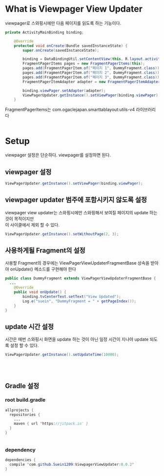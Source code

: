 # What is Viewpager View Updater
viewpager로 스와핑시에만 다음 페이지를 읽도록 하는 기능이다.

```java
private ActivityMainBinding binding;

    @Override
    protected void onCreate(Bundle savedInstanceState) {
        super.onCreate(savedInstanceState);

        binding = DataBindingUtil.setContentView(this, R.layout.activity_main);
        FragmentPagerItems pages = new FragmentPagerItems(this);
        pages.add(FragmentPagerItem.of("페이지 1", DummyFragment.class));
        pages.add(FragmentPagerItem.of("페이지 2", DummyFragment.class));
        pages.add(FragmentPagerItem.of("페이지 3", DummyFragment.class));
        FragmentPagerItemAdapter adapter = new FragmentPagerItemAdapter(getSupportFragmentManager(), pages);

        binding.viewPager.setAdapter(adapter);
        ViewPagerUpdater.getInstance().setViewPager(binding.viewPager);
    }
```
FragmentPagerItems는 com.ogaclejapan.smarttablayout:utils-v4 라이브러리다
<br><br>

# Setup
viewpager 설정은 단순하다. viewpager를 설정하면 된다.

## viewpager 설정
```java
ViewPagerUpdater.getInstance().setViewPager(binding.viewPager);
```

## viewpager updater 범주에 포함시키지 않도록 설정
viewpager view updater는 스와핑시에만 스와핑해서 보여질 페이지의 update 하는것이 목적이지만<br>
이 사이클에서 제외 할 수 있다.
```java
ViewPagerUpdater.getInstance().setWithoutPage(2, 3);
```

## 사용하게될 Fragment의 설정
사용할 Fragment의 경우에는 ViewPagerViewUpdaterFragmentBase 상속을 받아야 onUpdate() 메소드를 구현해야 한다
```java
public class DummyFragment extends ViewPagerViewUpdaterFragmentBase {
  ...
    @Override
    public void onUpdate() {
        binding.tvCenterText.setText("View Updated");
        Log.e("suein", "DummyFragment = " + getPageIndex());
    }
}
```

## update 시간 설정
시간은 매번 스와핑시 화면을 update 하는 것이 아닌 일정 시간이 지나야 update 되도록 설정 할 수 있다.
```java
ViewPagerUpdater.getInstance().setUpdateTime(10000);
```
<br><br>
## Gradle 설정
### root build.gradle
```java
allprojects {
  repositories {
    ...
    maven { url 'https://jitpack.io' }
  }
}
  
```
### dependency
```java
dependencies {
  compile 'com.github.Suein1209:ViewpagerViewUpdater:0.0.2'
}
```
